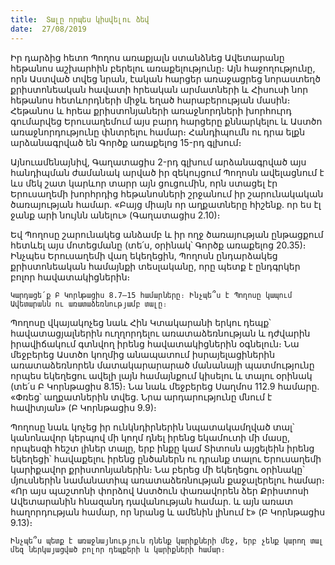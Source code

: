 ```yaml
---
title:  Տալը որպես կիսվելու ձեվ
date:  27/08/2019
---
```


Իր դարձից հետո Պողոս առաքյալն ստանձնեց Ավետարանը հեթանոս աշխարհին բերելու առաքելությունը։ Այն հաջողությունը, որն Աստված տվեց նրան, էական հարցեր առաջացրեց նորաստեղծ քրիստոնեական հավատի հրեական արմատների և Հիսուսի նոր հեթանոս հետևորդների միջև եղած հարաբերության մասին։ Հեթանոս և հրեա քրիստոնյաների առաջնորդների խորհուրդ գումարվեց Երուսաղեմում այս բարդ հարցերը քննարկելու և Աստծո առաջնորդությունը փնտրելու համար։ Հանդիպումն ու դրա ելքն արձանագրված են Գործք առաքելոց 15-րդ գլխում։

Այնուամենայնիվ, Գաղատացիս 2-րդ գլխում արձանագրված այս հանդիպման ժամանակ արված իր զեկույցում Պողոսն ավելացնում է ևս մեկ շատ կարևոր տարր այն ցուցումին, որն ստացել էր Երուսաղեմի խորհրդից հեթանոսների շրջանում իր շարունակական ծառայության համար. «Բայց միայն որ աղքատները հիշենք. որ ես էլ ջանք արի նույնն անելու» (Գաղատացիս 2.10)։

Եվ Պողոսը շարունակեց անձամբ և իր ողջ ծառայության ընթացքում հետևել այս մոտեցմանը (տե՛ս, օրինակ՝ Գործք առաքելոց 20.35)։ Ինչպես Երուսաղեմի վաղ եկեղեցին, Պողոսն ընդարձակեց քրիստոնեական համայնքի տեսլականը, որը պետք է ընդգրկեր բոլոր հավատակիցներին։

`Կարդացե՛ք Բ Կորնթացիս 8.7–15 համարները։ Ինչպե՞ս է Պողոսը կապում Ավետարանն ու առատաձեռնությամբ տալը։`

Պողոսը վկայակոչեց նաև Հին Կտակարանի երկու դեպք՝ հավատացյալներին ուղղորդելու առատաձեռնության և դժվարին իրավիճակում գտնվող իրենց հավատակիցներին օգնելուն։ Նա մեջբերեց Աստծո կողմից անապատում իսրայելացիներին առատաձեռնորեն մատակարարարած մանանայի պատմությունը որպես եկեղեցու ավելի լայն համայնքում կիսելու և տալու օրինակ (տե՛ս Բ Կորնթացիս 8.15)։ Նա նաև մեջբերեց Սաղմոս 112.9 համարը. «Փռեց՝ աղքատներին տվեց. Նրա արդարությունը մնում է հավիտյան» (Բ Կորնթացիս 9.9)։

Պողոսը նաև կոչեց իր ունկնդիրներին նպատակամղված տալ՝ կանոնավոր կերպով մի կողմ դնել իրենց եկամուտի մի մասը, որպեսզի հեշտ լիներ տալը, երբ ինքը կամ Տիտոսն այցելեին իրենց եկեղեցի՝ հավաքելու իրենց ընծաներն ու դրանք տալու Երուսաղեմի կարիքավոր քրիստոնյաներին։ Նա բերեց մի եկեղեցու օրինակը՝ մյուսներին նամանատիպ առատաձեռնության քաջալերելու համար։ «Որ այս պաշտոնի փորձով Աստծուն փառավորեն ձեր Քրիստոսի Ավետարանին հնազանդ դավանության համար. և այն առատ հաղորդության համար, որ նրանց և ամենին լինում է» (Բ Կորնթացիս 9.13)։

`Ինչպե՞ս պետք է առաջնայնություն դնենք կարիքների մեջ, երբ չենք կարող տալ մեզ ներկայացված բոլոր դեպքերի և կարիքների համար։`